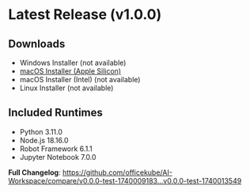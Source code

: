 # Latest Release (v1.0.0)

## Downloads
- Windows Installer (not available)
- [macOS Installer (Apple Silicon)](https://github.com/officekube/AI-Workspace/releases/download/v0.0.0-test-1740013549/AI.Desktop-1.0.0-arm64.dmg)
- macOS Installer (Intel) (not available)
- Linux Installer (not available)

## Included Runtimes
- Python 3.11.0
- Node.js 18.16.0
- Robot Framework 6.1.1
- Jupyter Notebook 7.0.0

**Full Changelog**: https://github.com/officekube/AI-Workspace/compare/v0.0.0-test-1740009183...v0.0.0-test-1740013549